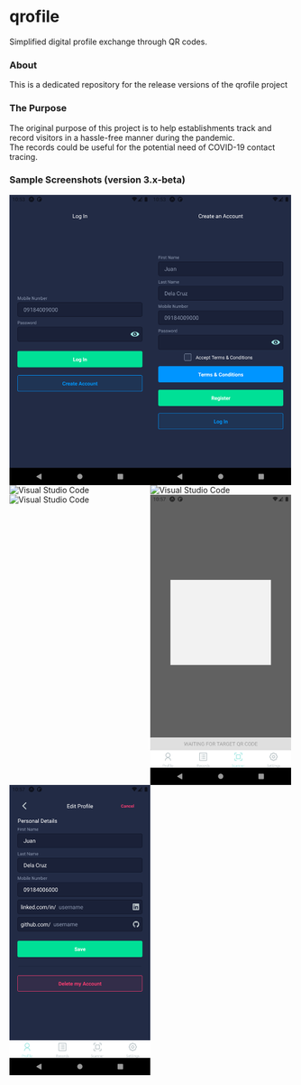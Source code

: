 # qrofile

Simplified digital profile exchange through QR codes.

### About

This is a dedicated repository for the release versions of the qrofile project

### The Purpose

The original purpose of this project is to help establishments track and record visitors in a hassle-free manner during the pandemic. <br> The records could be useful for the potential need of COVID-19 contact tracing.

### Sample Screenshots (version 3.x-beta)

<img align="left" alt="Visual Studio Code" width="250px" src="docs/qrofile3.x/login.png" />
<img align="left" alt="Visual Studio Code" width="250px" src="docs/qrofile3.x/register.png" />
<img align="left" alt="Visual Studio Code" width="250px" src="docs/qrofile3.x/home.jpg" />
<img align="left" alt="Visual Studio Code" width="250px" src="docs/qrofile3.x/settings.jpg" />
<img align="left" alt="Visual Studio Code" width="250px" src="docs/qrofile3.x/records.jpg" />
<img align="left" alt="Visual Studio Code" width="250px" src="docs/qrofile3.x/sample_scanner.png" />
<img align="left" alt="Visual Studio Code" width="250px" src="docs/qrofile3.x/edit_profile.png" />
